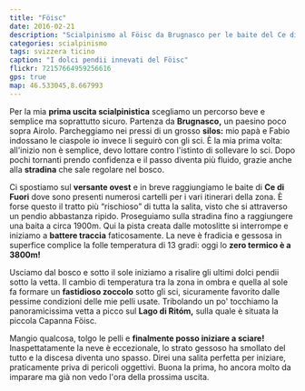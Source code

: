 ```yaml
---
title: "Föisc"
date: 2016-02-21
description: "Scialpinismo al Föisc da Brugnasco per le baite del Ce di Fuori"
categories: scialpinismo
tags: svizzera ticino  
caption: "I dolci pendii innevati del Föisc"
flickr: 72157664959256616
gps: true
map: 46.533045,8.667993
---
```


Per la mia **prima uscita scialpinistica** scegliamo un percorso beve e semplice ma soprattutto sicuro. Partenza da **Brugnasco,** un paesino poco sopra Airolo. Parcheggiamo nei pressi di un grosso **silos:** mio papà e Fabio indossano le ciaspole io invece li seguirò con gli sci. È la mia prima volta: all'inizio non è semplice, devo lottare contro l'istinto di sollevare lo sci. Dopo pochi tornanti prendo confidenza e il passo diventa più fluido, grazie anche alla **stradina** che sale regolare nel bosco.

Ci spostiamo sul **versante ovest** e in breve raggiungiamo le baite di **Ce di Fuori** dove sono presenti numerosi cartelli per i vari itinerari della zona. È forse questo il tratto più “rischioso” di tutta la salita, visto che si attraverso un pendio abbastanza ripido. Proseguiamo sulla stradina fino a raggiungere una baita a circa 1900m. Qui la pista creata dalle motoslitte si interrompe e iniziamo a **battere traccia** faticosamente. La neve è fradicia e gessosa in superfice complice la folle temperatura di 13 gradi: oggi lo **zero termico è a 3800m!**

Usciamo dal bosco e sotto il sole iniziamo a risalire gli ultimi dolci pendii sotto la vetta. Il cambio di temperatura tra la zona in ombra e quella al sole fa formare un **fastidioso zoccolo** sotto gli sci, sicuramente favorito dalle pessime condizioni delle mie pelli usate. Tribolando un po' tocchiamo la panoramicissima vetta a picco sul **Lago di Ritóm,** sulla quale è situata la piccola Capanna Föisc.

Mangio qualcosa, tolgo le pelli e **finalmente posso iniziare a sciare!** Inaspettatamente la neve è eccezionale, lo strato gessoso ha smollato del tutto e la discesa diventa uno spasso. Direi una salita perfetta per iniziare, praticamente priva di pericoli oggettivi. Buona la prima, ho ancora molto da imparare ma già non vedo l'ora della prossima uscita.
